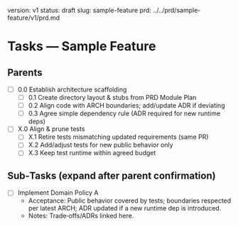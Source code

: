 version: v1
status: draft
slug: sample-feature
prd: ../../prd/sample-feature/v1/prd.md

# Tasks — Sample Feature

## Parents

- [ ] 0.0 Establish architecture scaffolding
  - [ ] 0.1 Create directory layout & stubs from PRD Module Plan
  - [ ] 0.2 Align code with ARCH boundaries; add/update ADR if deviating
  - [ ] 0.3 Agree simple dependency rule (ADR required for new runtime deps)

- [ ] X.0 Align & prune tests
  - [ ] X.1 Retire tests mismatching updated requirements (same PR)
  - [ ] X.2 Add/adjust tests for new public behavior only
  - [ ] X.3 Keep test runtime within agreed budget

## Sub‑Tasks (expand after parent confirmation)

- [ ] Implement Domain Policy A
  - Acceptance: Public behavior covered by tests; boundaries respected per latest ARCH; ADR updated if a new runtime dep is introduced.
  - Notes: Trade‑offs/ADRs linked here.

